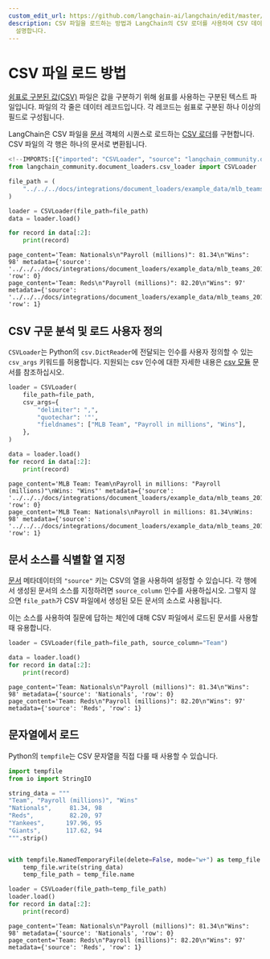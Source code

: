 ```yaml
---
custom_edit_url: https://github.com/langchain-ai/langchain/edit/master/docs/docs/how_to/document_loader_csv.ipynb
description: CSV 파일을 로드하는 방법과 LangChain의 CSV 로더를 사용하여 CSV 데이터를 Document 객체로 변환하는 방법을
  설명합니다.
---
```


# CSV 파일 로드 방법

[쉼표로 구분된 값(CSV)](https://en.wikipedia.org/wiki/Comma-separated_values) 파일은 값을 구분하기 위해 쉼표를 사용하는 구분된 텍스트 파일입니다. 파일의 각 줄은 데이터 레코드입니다. 각 레코드는 쉼표로 구분된 하나 이상의 필드로 구성됩니다.

LangChain은 CSV 파일을 [문서](https://api.python.langchain.com/en/latest/documents/langchain_core.documents.base.Document.html#langchain_core.documents.base.Document) 객체의 시퀀스로 로드하는 [CSV 로더](https://api.python.langchain.com/en/latest/document_loaders/langchain_community.document_loaders.csv_loader.CSVLoader.html)를 구현합니다. CSV 파일의 각 행은 하나의 문서로 변환됩니다.

```python
<!--IMPORTS:[{"imported": "CSVLoader", "source": "langchain_community.document_loaders.csv_loader", "docs": "https://api.python.langchain.com/en/latest/document_loaders/langchain_community.document_loaders.csv_loader.CSVLoader.html", "title": "How to load CSVs"}]-->
from langchain_community.document_loaders.csv_loader import CSVLoader

file_path = (
    "../../../docs/integrations/document_loaders/example_data/mlb_teams_2012.csv"
)

loader = CSVLoader(file_path=file_path)
data = loader.load()

for record in data[:2]:
    print(record)
```

```output
page_content='Team: Nationals\n"Payroll (millions)": 81.34\n"Wins": 98' metadata={'source': '../../../docs/integrations/document_loaders/example_data/mlb_teams_2012.csv', 'row': 0}
page_content='Team: Reds\n"Payroll (millions)": 82.20\n"Wins": 97' metadata={'source': '../../../docs/integrations/document_loaders/example_data/mlb_teams_2012.csv', 'row': 1}
```

## CSV 구문 분석 및 로드 사용자 정의

`CSVLoader`는 Python의 `csv.DictReader`에 전달되는 인수를 사용자 정의할 수 있는 `csv_args` 키워드를 허용합니다. 지원되는 csv 인수에 대한 자세한 내용은 [csv 모듈](https://docs.python.org/3/library/csv.html) 문서를 참조하십시오.

```python
loader = CSVLoader(
    file_path=file_path,
    csv_args={
        "delimiter": ",",
        "quotechar": '"',
        "fieldnames": ["MLB Team", "Payroll in millions", "Wins"],
    },
)

data = loader.load()
for record in data[:2]:
    print(record)
```

```output
page_content='MLB Team: Team\nPayroll in millions: "Payroll (millions)"\nWins: "Wins"' metadata={'source': '../../../docs/integrations/document_loaders/example_data/mlb_teams_2012.csv', 'row': 0}
page_content='MLB Team: Nationals\nPayroll in millions: 81.34\nWins: 98' metadata={'source': '../../../docs/integrations/document_loaders/example_data/mlb_teams_2012.csv', 'row': 1}
```

## 문서 소스를 식별할 열 지정

[문서](https://api.python.langchain.com/en/latest/documents/langchain_core.documents.base.Document.html#langchain_core.documents.base.Document) 메타데이터의 `"source"` 키는 CSV의 열을 사용하여 설정할 수 있습니다. 각 행에서 생성된 문서의 소스를 지정하려면 `source_column` 인수를 사용하십시오. 그렇지 않으면 `file_path`가 CSV 파일에서 생성된 모든 문서의 소스로 사용됩니다.

이는 소스를 사용하여 질문에 답하는 체인에 대해 CSV 파일에서 로드된 문서를 사용할 때 유용합니다.

```python
loader = CSVLoader(file_path=file_path, source_column="Team")

data = loader.load()
for record in data[:2]:
    print(record)
```

```output
page_content='Team: Nationals\n"Payroll (millions)": 81.34\n"Wins": 98' metadata={'source': 'Nationals', 'row': 0}
page_content='Team: Reds\n"Payroll (millions)": 82.20\n"Wins": 97' metadata={'source': 'Reds', 'row': 1}
```

## 문자열에서 로드

Python의 `tempfile`는 CSV 문자열을 직접 다룰 때 사용할 수 있습니다.

```python
import tempfile
from io import StringIO

string_data = """
"Team", "Payroll (millions)", "Wins"
"Nationals",     81.34, 98
"Reds",          82.20, 97
"Yankees",      197.96, 95
"Giants",       117.62, 94
""".strip()


with tempfile.NamedTemporaryFile(delete=False, mode="w+") as temp_file:
    temp_file.write(string_data)
    temp_file_path = temp_file.name

loader = CSVLoader(file_path=temp_file_path)
loader.load()
for record in data[:2]:
    print(record)
```

```output
page_content='Team: Nationals\n"Payroll (millions)": 81.34\n"Wins": 98' metadata={'source': 'Nationals', 'row': 0}
page_content='Team: Reds\n"Payroll (millions)": 82.20\n"Wins": 97' metadata={'source': 'Reds', 'row': 1}
```